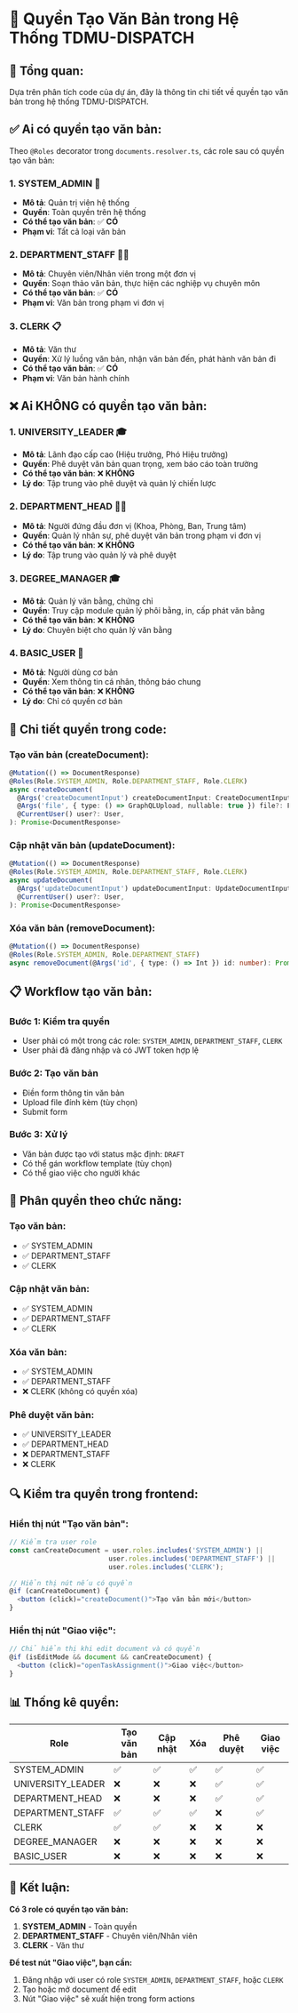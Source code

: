 # 📄 Quyền Tạo Văn Bản trong Hệ Thống TDMU-DISPATCH

## 🎯 **Tổng quan:**

Dựa trên phân tích code của dự án, đây là thông tin chi tiết về quyền tạo văn bản trong hệ thống TDMU-DISPATCH.

## ✅ **Ai có quyền tạo văn bản:**

Theo `@Roles` decorator trong `documents.resolver.ts`, các role sau có quyền tạo văn bản:

### **1. SYSTEM_ADMIN** 🔧
- **Mô tả**: Quản trị viên hệ thống
- **Quyền**: Toàn quyền trên hệ thống
- **Có thể tạo văn bản**: ✅ **CÓ**
- **Phạm vi**: Tất cả loại văn bản

### **2. DEPARTMENT_STAFF** 👨‍💼
- **Mô tả**: Chuyên viên/Nhân viên trong một đơn vị
- **Quyền**: Soạn thảo văn bản, thực hiện các nghiệp vụ chuyên môn
- **Có thể tạo văn bản**: ✅ **CÓ**
- **Phạm vi**: Văn bản trong phạm vi đơn vị

### **3. CLERK** 📋
- **Mô tả**: Văn thư
- **Quyền**: Xử lý luồng văn bản, nhận văn bản đến, phát hành văn bản đi
- **Có thể tạo văn bản**: ✅ **CÓ**
- **Phạm vi**: Văn bản hành chính

## ❌ **Ai KHÔNG có quyền tạo văn bản:**

### **1. UNIVERSITY_LEADER** 🎓
- **Mô tả**: Lãnh đạo cấp cao (Hiệu trưởng, Phó Hiệu trưởng)
- **Quyền**: Phê duyệt văn bản quan trọng, xem báo cáo toàn trường
- **Có thể tạo văn bản**: ❌ **KHÔNG**
- **Lý do**: Tập trung vào phê duyệt và quản lý chiến lược

### **2. DEPARTMENT_HEAD** 👨‍💼
- **Mô tả**: Người đứng đầu đơn vị (Khoa, Phòng, Ban, Trung tâm)
- **Quyền**: Quản lý nhân sự, phê duyệt văn bản trong phạm vi đơn vị
- **Có thể tạo văn bản**: ❌ **KHÔNG**
- **Lý do**: Tập trung vào quản lý và phê duyệt

### **3. DEGREE_MANAGER** 🎓
- **Mô tả**: Quản lý văn bằng, chứng chỉ
- **Quyền**: Truy cập module quản lý phôi bằng, in, cấp phát văn bằng
- **Có thể tạo văn bản**: ❌ **KHÔNG**
- **Lý do**: Chuyên biệt cho quản lý văn bằng

### **4. BASIC_USER** 👤
- **Mô tả**: Người dùng cơ bản
- **Quyền**: Xem thông tin cá nhân, thông báo chung
- **Có thể tạo văn bản**: ❌ **KHÔNG**
- **Lý do**: Chỉ có quyền cơ bản

## 🔐 **Chi tiết quyền trong code:**

### **Tạo văn bản (createDocument):**
```typescript
@Mutation(() => DocumentResponse)
@Roles(Role.SYSTEM_ADMIN, Role.DEPARTMENT_STAFF, Role.CLERK)
async createDocument(
  @Args('createDocumentInput') createDocumentInput: CreateDocumentInput,
  @Args('file', { type: () => GraphQLUpload, nullable: true }) file?: FileUpload,
  @CurrentUser() user?: User,
): Promise<DocumentResponse>
```

### **Cập nhật văn bản (updateDocument):**
```typescript
@Mutation(() => DocumentResponse)
@Roles(Role.SYSTEM_ADMIN, Role.DEPARTMENT_STAFF, Role.CLERK)
async updateDocument(
  @Args('updateDocumentInput') updateDocumentInput: UpdateDocumentInput,
  @CurrentUser() user?: User,
): Promise<DocumentResponse>
```

### **Xóa văn bản (removeDocument):**
```typescript
@Mutation(() => DocumentResponse)
@Roles(Role.SYSTEM_ADMIN, Role.DEPARTMENT_STAFF)
async removeDocument(@Args('id', { type: () => Int }) id: number): Promise<DocumentResponse>
```

## 📋 **Workflow tạo văn bản:**

### **Bước 1: Kiểm tra quyền**
- User phải có một trong các role: `SYSTEM_ADMIN`, `DEPARTMENT_STAFF`, `CLERK`
- User phải đã đăng nhập và có JWT token hợp lệ

### **Bước 2: Tạo văn bản**
- Điền form thông tin văn bản
- Upload file đính kèm (tùy chọn)
- Submit form

### **Bước 3: Xử lý**
- Văn bản được tạo với status mặc định: `DRAFT`
- Có thể gán workflow template (tùy chọn)
- Có thể giao việc cho người khác

## 🎯 **Phân quyền theo chức năng:**

### **Tạo văn bản:**
- ✅ SYSTEM_ADMIN
- ✅ DEPARTMENT_STAFF  
- ✅ CLERK

### **Cập nhật văn bản:**
- ✅ SYSTEM_ADMIN
- ✅ DEPARTMENT_STAFF
- ✅ CLERK

### **Xóa văn bản:**
- ✅ SYSTEM_ADMIN
- ✅ DEPARTMENT_STAFF
- ❌ CLERK (không có quyền xóa)

### **Phê duyệt văn bản:**
- ✅ UNIVERSITY_LEADER
- ✅ DEPARTMENT_HEAD
- ❌ DEPARTMENT_STAFF
- ❌ CLERK

## 🔍 **Kiểm tra quyền trong frontend:**

### **Hiển thị nút "Tạo văn bản":**
```typescript
// Kiểm tra user role
const canCreateDocument = user.roles.includes('SYSTEM_ADMIN') || 
                         user.roles.includes('DEPARTMENT_STAFF') || 
                         user.roles.includes('CLERK');

// Hiển thị nút nếu có quyền
@if (canCreateDocument) {
  <button (click)="createDocument()">Tạo văn bản mới</button>
}
```

### **Hiển thị nút "Giao việc":**
```typescript
// Chỉ hiển thị khi edit document và có quyền
@if (isEditMode && document && canCreateDocument) {
  <button (click)="openTaskAssignment()">Giao việc</button>
}
```

## 📊 **Thống kê quyền:**

| Role | Tạo văn bản | Cập nhật | Xóa | Phê duyệt | Giao việc |
|------|-------------|----------|-----|-----------|-----------|
| SYSTEM_ADMIN | ✅ | ✅ | ✅ | ✅ | ✅ |
| UNIVERSITY_LEADER | ❌ | ❌ | ❌ | ✅ | ✅ |
| DEPARTMENT_HEAD | ❌ | ❌ | ❌ | ✅ | ✅ |
| DEPARTMENT_STAFF | ✅ | ✅ | ✅ | ❌ | ✅ |
| CLERK | ✅ | ✅ | ❌ | ❌ | ❌ |
| DEGREE_MANAGER | ❌ | ❌ | ❌ | ❌ | ❌ |
| BASIC_USER | ❌ | ❌ | ❌ | ❌ | ❌ |

## 🎯 **Kết luận:**

**Có 3 role có quyền tạo văn bản:**
1. **SYSTEM_ADMIN** - Toàn quyền
2. **DEPARTMENT_STAFF** - Chuyên viên/Nhân viên
3. **CLERK** - Văn thư

**Để test nút "Giao việc", bạn cần:**
1. Đăng nhập với user có role `SYSTEM_ADMIN`, `DEPARTMENT_STAFF`, hoặc `CLERK`
2. Tạo hoặc mở document để edit
3. Nút "Giao việc" sẽ xuất hiện trong form actions
